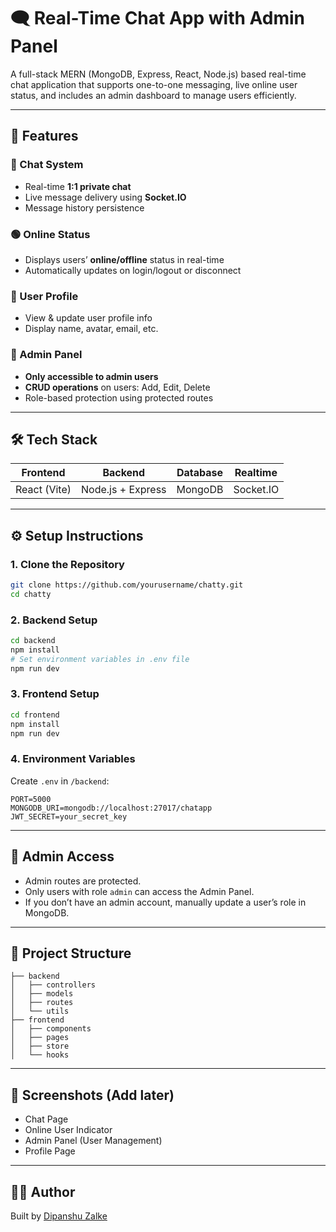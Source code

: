 # 🗨️ Real-Time Chat App with Admin Panel

A full-stack MERN (MongoDB, Express, React, Node.js) based real-time chat application that supports one-to-one messaging, live online user status, and includes an admin dashboard to manage users efficiently.

---

## 🚀 Features

### 💬 Chat System
- Real-time **1:1 private chat**
- Live message delivery using **Socket.IO**
- Message history persistence

### 🟢 Online Status
- Displays users’ **online/offline** status in real-time
- Automatically updates on login/logout or disconnect

### 👤 User Profile
- View & update user profile info
- Display name, avatar, email, etc.

### 🔐 Admin Panel
- **Only accessible to admin users**
- **CRUD operations** on users: Add, Edit, Delete
- Role-based protection using protected routes

---

## 🛠️ Tech Stack

| Frontend            | Backend           | Database   | Realtime  |
|---------------------|-------------------|------------|-----------|
| React (Vite)        | Node.js + Express | MongoDB    | Socket.IO |

---

## ⚙️ Setup Instructions

### 1. Clone the Repository
```bash
git clone https://github.com/yourusername/chatty.git
cd chatty
````

### 2. Backend Setup

```bash
cd backend
npm install
# Set environment variables in .env file
npm run dev
```

### 3. Frontend Setup

```bash
cd frontend
npm install
npm run dev
```

### 4. Environment Variables

Create `.env` in `/backend`:

```
PORT=5000
MONGODB_URI=mongodb://localhost:27017/chatapp
JWT_SECRET=your_secret_key
```

---

## 🔐 Admin Access

* Admin routes are protected.
* Only users with role `admin` can access the Admin Panel.
* If you don’t have an admin account, manually update a user’s role in MongoDB.

---

## 📂 Project Structure

```
├── backend
│   ├── controllers
│   ├── models
│   ├── routes
│   └── utils
├── frontend
│   ├── components
│   ├── pages
│   ├── store
│   └── hooks
```

---

## 📸 Screenshots (Add later)

* Chat Page
* Online User Indicator
* Admin Panel (User Management)
* Profile Page

---

## 🧑‍💻 Author

Built by [Dipanshu Zalke](https://dipanshuzalke.xyz)

